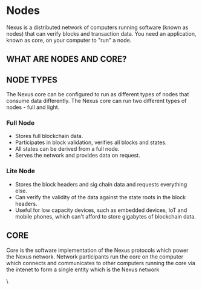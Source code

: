 # Nodes

Nexus is a distributed network of computers running software (known as nodes) that can verify blocks and transaction data. You need an application, known as core, on your computer to "run" a node.

## WHAT ARE NODES AND CORE?

## NODE TYPES

The Nexus core can be configured to run as different types of nodes that consume data differently. The Nexus core can run two different types of nodes - full and light.&#x20;

### Full Node

* Stores full blockchain data.
* Participates in block validation, verifies all blocks and states.
* All states can be derived from a full node.
* Serves the network and provides data on request.

### Lite Node

* Stores the block headers and sig chain data and requests everything else.
* Can verify the validity of the data against the state roots in the block headers.
* Useful for low capacity devices, such as embedded devices, IoT and mobile phones, which can't afford to store gigabytes of blockchain data.

## CORE <a href="#evm" id="evm"></a>

Core is the software implementation of the Nexus protocols which power the Nexus network. Network participants run the core on the computer which connects and communicates to other computers running the core via the intenet to form a single entity which is the Nexus network&#x20;

\
